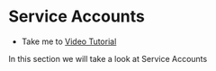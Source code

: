 # Service Accounts

  - Take me to [Video Tutorial](https://kodekloud.com/topic/service-accounts/)
  
In this section we will take a look at Service Accounts

